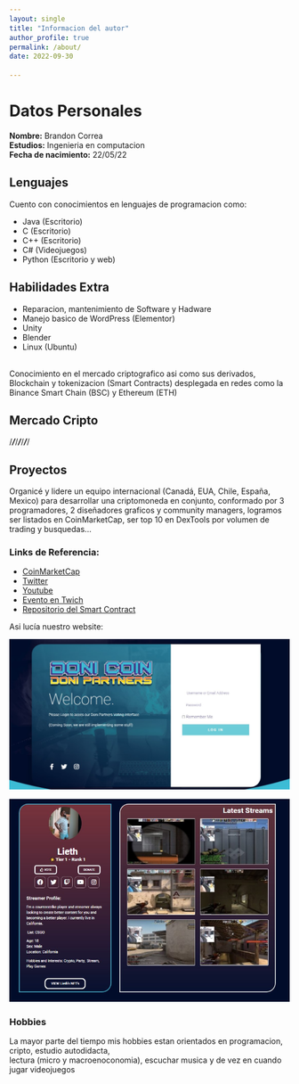 ```yaml
---
layout: single
title: "Informacion del autor"
author_profile: true
permalink: /about/
date: 2022-09-30

---
```


# Datos Personales
**Nombre:** Brandon Correa<br>
**Estudios:** Ingenieria en computacion<br>
**Fecha de nacimiento:** 22/05/22

## Lenguajes
Cuento con conocimientos en lenguajes de programacion como:
- Java (Escritorio)
- C (Escritorio)
- C++ (Escritorio)
- C# (Videojuegos)
- Python (Escritorio y web)


## Habilidades Extra
- Reparacion, mantenimiento de Software y Hadware
- Manejo basico de WordPress (Elementor)
- Unity
- Blender
- Linux (Ubuntu)
<br>
Conocimiento en el mercado criptografico asi como sus derivados, Blockchain y tokenizacion (Smart Contracts)
desplegada en redes como la Binance Smart Chain (BSC) y Ethereum (ETH)

## Mercado Cripto 

/***/***/***/***/***/***/


## Proyectos
Organicé y lidere un equipo internacional (Canadá, EUA, Chile, España, Mexico) para desarrollar una criptomoneda en conjunto, conformado por 3 programadores, 2 diseñadores graficos y community managers, logramos ser listados en CoinMarketCap, ser top 10 en DexTools por volumen de trading
y busquedas... 

### Links de Referencia: 

- [CoinMarketCap](https://coinmarketcap.com/currencies/doni-coin/)
- [Twitter](https://twitter.com/CoinDoni)
- [Youtube](https://www.youtube.com/watch?v=_AP_Z10C4aM)
- [Evento en Twich](https://twitter.com/CoinDoni/status/1422955264806817799?s=20&t=XlLUvrGDG2tPgIoCA-vfRg)
- [Repositorio del Smart Contract](https://github.com/BrandonFilth/Doni-Coin)

Asi lucía nuestro website: 
<p align="left">
<img src="/assets/images/LogIn.jpg">
</p>
<p align="left">
<img src="/assets/images/lieth.jpg">
</p>



### Hobbies
La mayor parte del tiempo mis hobbies estan orientados en programacion, cripto, estudio autodidacta,<br>
lectura (micro y macroenoconomia), escuchar musica y de vez en cuando jugar videojuegos




